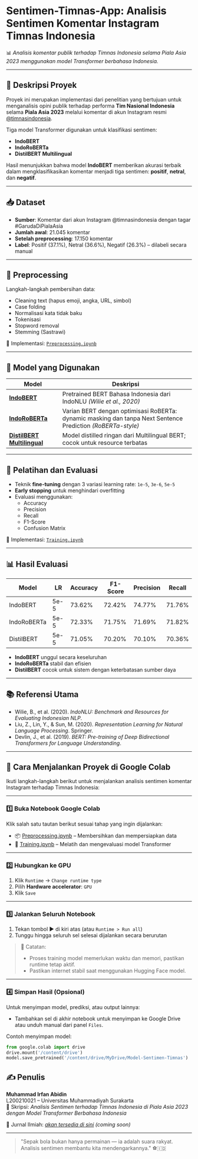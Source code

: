 # Sentimen-Timnas-App: Analisis Sentimen Komentar Instagram Timnas Indonesia

📊 *Analisis komentar publik terhadap Timnas Indonesia selama Piala Asia 2023 menggunakan model Transformer berbahasa Indonesia.*

---

## 📌 Deskripsi Proyek

Proyek ini merupakan implementasi dari penelitian yang bertujuan untuk menganalisis opini publik terhadap performa **Tim Nasional Indonesia** selama **Piala Asia 2023** melalui komentar di akun Instagram resmi [@timnasindonesia](https://instagram.com/timnasindonesia).

Tiga model Transformer digunakan untuk klasifikasi sentimen:  
- **IndoBERT**  
- **IndoRoBERTa**  
- **DistilBERT Multilingual**

Hasil menunjukkan bahwa model **IndoBERT** memberikan akurasi terbaik dalam mengklasifikasikan komentar menjadi tiga sentimen: **positif**, **netral**, dan **negatif**.

---

## 📥 Dataset

- **Sumber**: Komentar dari akun Instagram @timnasindonesia dengan tagar #GarudaDiPialaAsia
- **Jumlah awal**: 21.045 komentar
- **Setelah preprocessing**: 17.150 komentar
- **Label**: Positif (37.1%), Netral (36.6%), Negatif (26.3%) – dilabeli secara manual

---

## 🔧 Preprocessing

Langkah-langkah pembersihan data:
- Cleaning text (hapus emoji, angka, URL, simbol)
- Case folding
- Normalisasi kata tidak baku
- Tokenisasi
- Stopword removal
- Stemming (Sastrawi)

📍 Implementasi: [`Preprocessing.ipynb`](Notebook/Preprocessing.ipynb)

---

## 🤖 Model yang Digunakan

| Model                  | Deskripsi                                                                                                              |
|------------------------|------------------------------------------------------------------------------------------------------------------------|
| [**IndoBERT**](https://huggingface.co/indobenchmark/indobert-large-p1)               | Pretrained BERT Bahasa Indonesia dari IndoNLU *(Wilie et al., 2020)*                                       |
| [**IndoRoBERTa**](https://huggingface.co/flax-community/indonesian-roberta-base)   | Varian BERT dengan optimisasi RoBERTa: dynamic masking dan tanpa Next Sentence Prediction *(RoBERTa-style)* |
| [**DistilBERT Multilingual**](https://huggingface.co/distilbert-base-multilingual-cased) | Model distilled ringan dari Multilingual BERT; cocok untuk resource terbatas                                 |
---

## 🧪 Pelatihan dan Evaluasi

- Teknik **fine-tuning** dengan 3 variasi learning rate: `1e-5`, `3e-6`, `5e-5`
- **Early stopping** untuk menghindari overfitting
- Evaluasi menggunakan:
  - Accuracy
  - Precision
  - Recall
  - F1-Score
  - Confusion Matrix

📍 Implementasi: [`Training.ipynb`](Notebook/Training.ipynb)

---

## 📊 Hasil Evaluasi

| Model      | LR    | Accuracy | F1-Score | Precision | Recall |
|------------|-------|----------|----------|-----------|--------|
| IndoBERT   | 5e-5  | 73.62%   | 72.42%   | 74.77%    | 71.76% |
| IndoRoBERTa| 5e-5  | 72.33%   | 71.75%   | 71.69%    | 71.82% |
| DistilBERT | 5e-5  | 71.05%   | 70.20%   | 70.10%    | 70.36% |

- **IndoBERT** unggul secara keseluruhan
- **IndoRoBERTa** stabil dan efisien
- **DistilBERT** cocok untuk sistem dengan keterbatasan sumber daya

---

## 📚 Referensi Utama

- Wilie, B., et al. (2020). *IndoNLU: Benchmark and Resources for Evaluating Indonesian NLP*.  
- Liu, Z., Lin, Y., & Sun, M. (2020). *Representation Learning for Natural Language Processing*. Springer.
- Devlin, J., et al. (2019). *BERT: Pre-training of Deep Bidirectional Transformers for Language Understanding*.

---

## 🚀 Cara Menjalankan Proyek di Google Colab

Ikuti langkah-langkah berikut untuk menjalankan analisis sentimen komentar Instagram terhadap Timnas Indonesia:

---

### 1️⃣ Buka Notebook Google Colab

Klik salah satu tautan berikut sesuai tahap yang ingin dijalankan:

- 📦 [Preprocessing.ipynb](https://colab.research.google.com/drive/1O-lG1FitF32T73rPx3GoysM5_p-llhxg?usp=sharing) – Membersihkan dan mempersiapkan data  
- 🤖 [Training.ipynb](https://colab.research.google.com/drive/1tKnNImRVQVYyuaf5YQHWQM9tX_mO33tp?usp=sharing) – Melatih dan mengevaluasi model Transformer

---

### 2️⃣ Hubungkan ke GPU

1. Klik `Runtime` → `Change runtime type`
2. Pilih **Hardware accelerator**: `GPU`
3. Klik `Save`

---

### 3️⃣ Jalankan Seluruh Notebook

1. Tekan tombol ▶️ di kiri atas (atau `Runtime > Run all`)
2. Tunggu hingga seluruh sel selesai dijalankan secara berurutan

> 📌 Catatan:
> - Proses training model memerlukan waktu dan memori, pastikan runtime tetap aktif.
> - Pastikan internet stabil saat menggunakan Hugging Face model.

---

### 4️⃣ Simpan Hasil (Opsional)

Untuk menyimpan model, prediksi, atau output lainnya:
- Tambahkan sel di akhir notebook untuk menyimpan ke Google Drive atau unduh manual dari panel `Files`.

Contoh menyimpan model:
```python
from google.colab import drive
drive.mount('/content/drive')
model.save_pretrained('/content/drive/MyDrive/Model-Sentimen-Timnas')
```

## ✍️ Penulis

**Muhammad Irfan Abidin**  
L200210021 – Universitas Muhammadiyah Surakarta  
📝 Skripsi: *Analisis Sentimen terhadap Timnas Indonesia di Piala Asia 2023 dengan Model Transformer Berbahasa Indonesia*

📄 Jurnal Ilmiah: *[akan tersedia di sini](#)* *(coming soon)*

---

> "Sepak bola bukan hanya permainan — ia adalah suara rakyat. Analisis sentimen membantu kita mendengarkannya." ⚽🇮🇩
